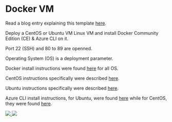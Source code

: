 #	Docker VM

Read a blog entry explaining this template [here](https://vincentlauzon.com/2018/04/11/linux-custom-script-docker-sandbox/).

Deploy a CentOS or Ubuntu VM Linux VM and install Docker Community Edition (CE) & Azure CLI on it.

Port 22 (SSH) and 80 to 89 are openned.

Operating System (OS) is a deployment parameter.

Docker install instructions were found [here](https://www.docker.com/community-edition) for all OS.

CentOS instructions specifically were described [here](https://docs.docker.com/install/linux/docker-ce/centos/).

Ubuntu instructions specifically were described [here](https://docs.docker.com/install/linux/docker-ce/ubuntu/).

Azure CLI install instructions, for Ubuntu, were found
[here](https://docs.microsoft.com/en-us/cli/azure/install-azure-cli-apt?view=azure-cli-latest) while for
CentOS, they were found
[here](https://docs.microsoft.com/en-us/cli/azure/install-azure-cli-yum?view=azure-cli-latest).

<a href="https://portal.azure.com/#create/Microsoft.Template/uri/https:%2F%2Fraw.githubusercontent.com%2Fvplauzon%2Fcontainers%2Fmaster%2FDockerVM%2FDeployVM%2Fazuredeploy.json" target="_blank">
    <img src="http://azuredeploy.net/deploybutton.png"/>
</a>
<a href="http://armviz.io/#/?load=https://raw.githubusercontent.com/vplauzon/containers/master/DockerVM/DeployVM/azuredeploy.json" target="_blank">
    <img src="http://armviz.io/visualizebutton.png"/>
</a>
